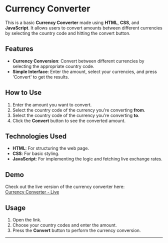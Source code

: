 # Currency Converter

This is a basic **Currency Converter** made using **HTML**, **CSS**, and **JavaScript**. It allows users to convert amounts between different currencies by selecting the country code and hitting the convert button.

## Features

- **Currency Conversion**: Convert between different currencies by selecting the appropriate country code.
- **Simple Interface**: Enter the amount, select your currencies, and press 'Convert' to get the results.

## How to Use

1. Enter the amount you want to convert.
2. Select the country code of the currency you're converting **from**.
3. Select the country code of the currency you're converting **to**.
4. Click the **Convert** button to see the converted amount.

## Technologies Used

- **HTML**: For structuring the web page.
- **CSS**: For basic styling.
- **JavaScript**: For implementing the logic and fetching live exchange rates.

## Demo

Check out the live version of the currency converter here:  
[Currency Converter - Live](https://currency-converter-g5bf2tm8b-pinku-modis-projects.vercel.app/)

## Usage

1. Open the link.
2. Choose your country codes and enter the amount.
3. Press the **Convert** button to perform the currency conversion.

---